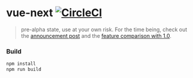 # vue-next [![CircleCI](https://img.shields.io/circleci/project/vuejs/vue/next.svg?maxAge=2592000)](https://circleci.com/gh/vuejs/vue/tree/next)

> pre-alpha state, use at your own risk. For the time being, check out the [announcement post](https://medium.com/the-vue-point/announcing-vue-js-2-0-8af1bde7ab9#.jylu9wz4y) and the [feature comparison with 1.0](https://github.com/vuejs/vue/wiki/2.0-features).

### Build

``` bash
npm install
npm run build
```
